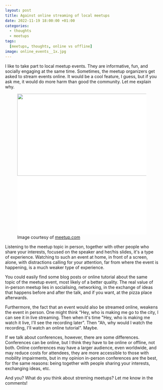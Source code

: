 ```yaml
---
layout: post
title: Against online streaming of local meetups
date: 2022-11-19 18:00:00 +01:00
categories:
  - thoughts
  - meetups
tags:
  [meetups, thoughts, online vs offline]
image: online_events__1x.jpg
---
```


I like to take part to local meetup events. They are informative, fun, and socially engaging at the same time. Sometimes, the meetup organizers get asked to stream events online. It would be a cool feature, I guess, but if you ask me, it would do more harm than good the community. Let me explain why.

<figure>
  <div class="post-image-spacer" style="background-color:white; padding-bottom:44.83%">
    <img 
      alt="" 
      src="/assets/post-images/online_events__1x.jpg" 
      srcset="/assets/post-images/online_events__1x.webp 1x, /assets/post-images/online_events__2x.webp 2x"
      class="post-image"
      loading="eager"
      width="600"
      height="269">
  </div>
  <figcaption>Image courtesy of <a href="https://www.meetup.com/find/online-events/">meetup.com</a></figcaption>
</figure>

Listening to the meetup topic in person, together with other people who share your interests, focused on the speaker and her/his slides, it's a type of experience. Watching to such an event at home, in front of a screen, alone, with distractions calling for your attention, far from where the event is happening, is a much weaker type of experience.

You could easily find some blog posts or online tutorial about the same topic of the meetup event, most likely of a better quality. The real value of in-person meetup lies in socialising, networking, in the exchange of ideas that happens before and after the talk, and if you want, at the pizza place afterwards.

Furthermore, the fact that an event would also be streamed online, weakens the event in person. One might think “Hey, who is making me go to the city, I can see it in live streaming. Then when it's time "Hey, who is making me watch it live, I'll see the recording later". Then "Ah, why would I watch the recording, I'll watch an online tutorial". Maybe.

If we talk about conferences, however, there are some differences. Conferences can be online, but I think they have to be online or offline, not both. Online conferences may have a larger audience, even worldwide, and may reduce costs for attendees, they are more accessible to those with mobility impairments, but in my opinion in-person conferences are the best, for the same reasons: being together with people sharing your interests, exchanging ideas, etc.

And you? What do you think about streming meetups? Let me know in the comments!
